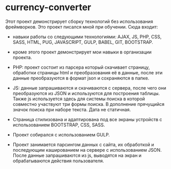 # currency-converter
Этот проект демонстрирует сборку технологий без использования фреймворков. Это проект писался мной при обучении.
Сюда входит: 
* навыки работы со следующими технологиями: AJAX, JS, PHP, CSS, SASS, HTML, PUG, JAVASCRIPT, GULP, BABEL, GIT, BOOTSTRAP.
* кроме этого проект демонстрирует мои навыки в организации проекта.
* PHP: проект состоит из парсера который скачивает страницу, обработки страницы html и преобразования её в данные, после эти данные преобразуются в формат json и сохраняются в папке.
* JS: данные запрашиваются и скачиваются с сервера, после чего они преобразуются из JSON и используются для построения таблицы. Также js используется здесь для системы поиска в которой совместно участвуют три формы поиска. В дополнение прячущийся значок поиска при наборе текста. Дата не статичная.
* Страница стилизована и адаптирована под все экраны устройств с использованием BOOTSTRAP, CSS, SASS.
* Проект собирался с использованием GULP.

* Проект занимается парсингом данных с сайта, их обработкой и последующим кашированием на сервере с использованием JSON. После данные запрашиваются из js, выводятся на экран и обрабатываются действия пользователя.
